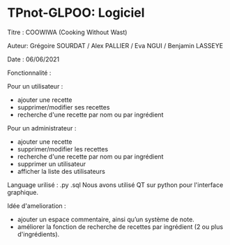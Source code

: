 # TPnot-GLPOO: Logiciel

Titre : COOWIWA (Cooking Without Wast)

Auteur: Grégoire SOURDAT / Alex PALLIER / Eva NGUI / Benjamin LASSEYE

Date  : 06/06/2021




Fonctionnalité :

Pour un utilisateur :
  * ajouter une recette
  * supprimer/modifier ses recettes
  * recherche d'une recette par nom ou par ingrédient
    
Pour un administrateur : 
  * ajouter une recette
  * supprimer/modifier les recettes
  * recherche d'une recette par nom ou par ingrédient
  * supprimer un utilisateur
  * afficher la liste des utilisateurs 

Language urilisé :
  .py .sql
Nous avons utilisé QT sur python pour l'interface graphique.
  
Idée d'amelioration :
  * ajouter un espace commentaire, ainsi qu’un système de note.
  * améliorer la fonction de recherche de recettes par ingrédient (2 ou plus d'ingrédients).
    
